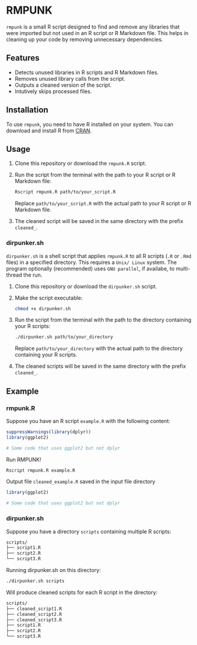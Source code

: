 # RMPUNK

`rmpunk` is a small R script designed to find and remove any libraries that were imported but not used in an R script or R Markdown file. This helps in cleaning up your code by removing unnecessary dependencies.

## Features

- Detects unused libraries in R scripts and R Markdown files.
- Removes unused library calls from the script.
- Outputs a cleaned version of the script.
- Intutively skips processed files.

## Installation

To use `rmpunk`, you need to have R installed on your system. You can download and install R from [CRAN](https://cran.r-project.org/).

## Usage

1. Clone this repository or download the `rmpunk.R` script.

2. Run the script from the terminal with the path to your R script or R Markdown file:

    ```sh
    Rscript rmpunk.R path/to/your_script.R
    ```

    Replace `path/to/your_script.R` with the actual path to your R script or R Markdown file.

3. The cleaned script will be saved in the same directory with the prefix `cleaned_`.

### dirpunker.sh

`dirpunker.sh` is a shell script that applies `rmpunk.R` to all R scripts (`.R` or `.Rmd` files) in a specified directory. This requires a `Unix/ Linux` system. The program optionally (recommended) uses `GNU parallel`, if availabe, to multi-thread the run.

1. Clone this repository or download the `dirpunker.sh` script.

2. Make the script executable:

    ```bash
    chmod +x dirpunker.sh
    ```

3. Run the script from the terminal with the path to the directory containing your R scripts:

    ```bash
    ./dirpunker.sh path/to/your_directory
    ```

    Replace `path/to/your_directory` with the actual path to the directory containing your R scripts.

4. The cleaned scripts will be saved in the same directory with the prefix `cleaned_`.

## Example

### rmpunk.R

Suppose you have an R script `example.R` with the following content:

```r
suppressWarnings(library(dplyr))
library(ggplot2)

# Some code that uses ggplot2 but not dplyr
```
Run RMPUNK!

```bash
Rscript rmpunk.R example.R
```

Output file `cleaned_example.R` saved in the input file directory

```r
library(ggplot2)

# Some code that uses ggplot2 but not dplyr
```

### dirpunker.sh

Suppose you have a directory `scripts` containing multiple R scripts:

```bash
scripts/
├── script1.R
├── script2.R
└── script3.R
```

Running dirpunker.sh on this directory:

```bash
./dirpunker.sh scripts
```

Will produce cleaned scripts for each R script in the directory:

```bash
scripts/
├── cleaned_script1.R
├── cleaned_script2.R
├── cleaned_script3.R
├── script1.R
├── script2.R
└── script3.R
```
